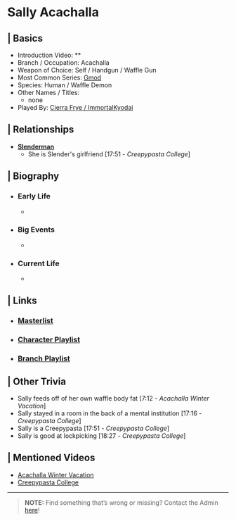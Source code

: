 # Sally Acachalla 


## | Basics  
- Introduction Video: **  
- Branch / Occupation: Acachalla  
- Weapon of Choice: Self / Handgun / Waffle Gun  
- Most Common Series: [Gmod](6.Series/Gmod.html)  
- Species: Human / Waffle Demon  
- Other Names / Titles:   
  - none  
- Played By: [Cierra Frye / ImmortalKyodai](3.Siblings/3.2.Cierra-Frye-ImmortalKyodai.html)  


## | Relationships  
- [**Slenderman**](5.Characters/Creepypastas.html)  
  - She is Slender's girlfriend \[17:51 - *Creepypasta College*]


## | Biography  
- ### Early Life  
  -   
- ### Big Events  
  -   
- ### Current Life  
  -   

 
## | Links  
- ### [Masterlist]()  
- ### [Character Playlist]()  
- ### [Branch Playlist]()  


## | Other Trivia  
- Sally feeds off of her own waffle body fat \[7:12 - *Acachalla Winter Vacation*]
- Sally stayed in a room in the back of a mental institution \[17:16 - *Creepypasta College*]
- Sally is a Creepypasta \[17:51 - *Creepypasta College*]
- Sally is good at lockpicking \[18:27 - *Creepypasta College*]

## | Mentioned Videos
- [Acachalla Winter Vacation](https://youtu.be/nQBiVNH1fUk)
- [Creepypasta College](https://youtu.be/TyTM5NU8jKY)

----

> **NOTE:** Find something that’s wrong or missing? Contact the Admin [here](chapter_2.html)!